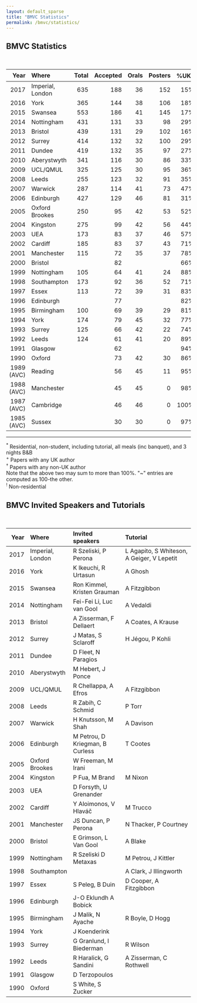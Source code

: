 ```yaml
---
layout: default_sparse
title: "BMVC Statistics"
permalink: /bmvc/statistics/
---
```


## BMVC Statistics

<br/>

<table style="width:100%;" class="table">
<colgroup>
<col width="8%" />
<col width="11%" />
<col width="6%" />
<col width="6%" />
<col width="6%" />
<col width="6%" />
<col width="6%" />
<col width="6%" />
<col width="6%" />
<col width="6%" />
<col width="6%" />
<col width="6%" />
<col width="6%" />
<col width="6%" />
<col width="6%" />
</colgroup>
<thead class="thead-dark">
<tr class="header sticky-top" style="top: 56px;">
<th scope="col" align="right">Year</th>
<th scope="col" align="left">Where</th>
<th scope="col" align="right">Total</th>
<th scope="col" align="right">Accepted</th>
<th scope="col" align="right">Orals</th>
<th scope="col" align="right">Posters</th>
<th scope="col" align="right">%UK<sup>+</sup></th>
<th scope="col" align="right">%Intl<sup>#</sup></th>
<th scope="col" align="right">Total</th>
<th scope="col" align="right">Day</th>
<th scope="col" align="right">Late</th>
<th scope="col" align="right">Early</th>
<th scope="col" align="right">Late</th>
<th scope="col" align="right">Overall</th>
<th scope="col" align="right">Oral</th>
</tr>
</thead>
<tbody>
<tr class="odd">
<td align="right">2017</td>
<td align="left">Imperial, London</td>
<td align="right">635</td>
<td align="right">188</td>
<td align="right">36</td>
<td align="right">152</td>
<td align="right">15%</td>
<td align="right">85%</td>
<td align="right">495</td>
<td align="right"></td>
<td align="right"></td>
<td align="right">385<sup>!</sup></td>
<td align="right">445<sup>!</sup></td>
<td align="right">29.6%</td>
<td align="right">5.6%</td>
</tr>
<tr class="even">
<td align="right">2016</td>
<td align="left">York</td>
<td align="right">365</td>
<td align="right">144</td>
<td align="right">38</td>
<td align="right">106</td>
<td align="right">18%</td>
<td align="right">82%</td>
<td align="right">214</td>
<td align="right">4</td>
<td align="right">26</td>
<td align="right">520</td>
<td align="right">580</td>
<td align="right">39%</td>
<td align="right">10%</td>
</tr>
<tr class="odd">
<td align="right">2015</td>
<td align="left">Swansea</td>
<td align="right">553</td>
<td align="right">186</td>
<td align="right">41</td>
<td align="right">145</td>
<td align="right">17%</td>
<td align="right">88%</td>
<td align="right">331</td>
<td align="right">16</td>
<td align="right">54</td>
<td align="right">505</td>
<td align="right">565</td>
<td align="right">33%</td>
<td align="right">7%</td>
</tr>
<tr class="even">
<td align="right">2014</td>
<td align="left">Nottingham</td>
<td align="right">431</td>
<td align="right">131</td>
<td align="right">33</td>
<td align="right">98</td>
<td align="right">29%</td>
<td align="right">79%</td>
<td align="right">185</td>
<td align="right"></td>
<td align="right"></td>
<td align="right">524</td>
<td align="right">587</td>
<td align="right">30%</td>
<td align="right">7%</td>
</tr>
<tr class="odd">
<td align="right">2013</td>
<td align="left">Bristol</td>
<td align="right">439</td>
<td align="right">131</td>
<td align="right">29</td>
<td align="right">102</td>
<td align="right">16%</td>
<td align="right">88%</td>
<td align="right">201</td>
<td align="right">4</td>
<td align="right">40</td>
<td align="right">475</td>
<td align="right">525</td>
<td align="right">30%</td>
<td align="right">7%</td>
</tr>
<tr class="even">
<td align="right">2012</td>
<td align="left">Surrey</td>
<td align="right">414</td>
<td align="right">132</td>
<td align="right">32</td>
<td align="right">100</td>
<td align="right">29%</td>
<td align="right">77%</td>
<td align="right">300</td>
<td align="right">6</td>
<td align="right">18</td>
<td align="right">475</td>
<td align="right">525</td>
<td align="right">32%</td>
<td align="right">8%</td>
</tr>
<tr class="odd">
<td align="right">2011</td>
<td align="left">Dundee</td>
<td align="right">419</td>
<td align="right">132</td>
<td align="right">35</td>
<td align="right">97</td>
<td align="right">27%</td>
<td align="right">77%</td>
<td align="right">194</td>
<td align="right"></td>
<td align="right"></td>
<td align="right">520</td>
<td align="right">580</td>
<td align="right">32%</td>
<td align="right">8%</td>
</tr>
<tr class="even">
<td align="right">2010</td>
<td align="left">Aberystwyth</td>
<td align="right">341</td>
<td align="right">116</td>
<td align="right">30</td>
<td align="right">86</td>
<td align="right">33%</td>
<td align="right">72%</td>
<td align="right"></td>
<td align="right"></td>
<td align="right"></td>
<td align="right">395</td>
<td align="right">445</td>
<td align="right">34%</td>
<td align="right">9%</td>
</tr>
<tr class="odd">
<td align="right">2009</td>
<td align="left">UCL/QMUL</td>
<td align="right">325</td>
<td align="right">125</td>
<td align="right">30</td>
<td align="right">95</td>
<td align="right">36%</td>
<td align="right">70%</td>
<td align="right">210</td>
<td align="right"></td>
<td align="right">~60</td>
<td align="right">475</td>
<td align="right">550</td>
<td align="right">38%</td>
<td align="right">9%</td>
</tr>
<tr class="even">
<td align="right">2008</td>
<td align="left">Leeds</td>
<td align="right">255</td>
<td align="right">123</td>
<td align="right">32</td>
<td align="right">91</td>
<td align="right">35%</td>
<td align="right">~65%</td>
<td align="right">182</td>
<td align="right"></td>
<td align="right">69</td>
<td align="right">475</td>
<td align="right">500</td>
<td align="right">48%</td>
<td align="right">13%</td>
</tr>
<tr class="odd">
<td align="right">2007</td>
<td align="left">Warwick</td>
<td align="right">287</td>
<td align="right">114</td>
<td align="right">41</td>
<td align="right">73</td>
<td align="right">47%</td>
<td align="right">~53%</td>
<td align="right">260</td>
<td align="right"></td>
<td align="right">~30</td>
<td align="right">475</td>
<td align="right">500</td>
<td align="right">40%</td>
<td align="right">14%</td>
</tr>
<tr class="even">
<td align="right">2006</td>
<td align="left">Edinburgh</td>
<td align="right">427</td>
<td align="right">129</td>
<td align="right">46</td>
<td align="right">81</td>
<td align="right">31%</td>
<td align="right">75%</td>
<td align="right">227</td>
<td align="right"></td>
<td align="right">33</td>
<td align="right">450</td>
<td align="right">480</td>
<td align="right">30%</td>
<td align="right">11%</td>
</tr>
<tr class="odd">
<td align="right">2005</td>
<td align="left">Oxford Brookes</td>
<td align="right">250</td>
<td align="right">95</td>
<td align="right">42</td>
<td align="right">53</td>
<td align="right">52%</td>
<td align="right">52%</td>
<td align="right">160</td>
<td align="right">40</td>
<td align="right">50</td>
<td align="right">450</td>
<td align="right">480</td>
<td align="right">38%</td>
<td align="right">17%</td>
</tr>
<tr class="even">
<td align="right">2004</td>
<td align="left">Kingston</td>
<td align="right">275</td>
<td align="right">99</td>
<td align="right">42</td>
<td align="right">56</td>
<td align="right">44%</td>
<td align="right">61%</td>
<td align="right"></td>
<td align="right"></td>
<td align="right"></td>
<td align="right">460</td>
<td align="right">480</td>
<td align="right">36%</td>
<td align="right">15%</td>
</tr>
<tr class="odd">
<td align="right">2003</td>
<td align="left">UEA</td>
<td align="right">173</td>
<td align="right">83</td>
<td align="right">37</td>
<td align="right">46</td>
<td align="right">57%</td>
<td align="right">52%</td>
<td align="right">112</td>
<td align="right"></td>
<td align="right"></td>
<td align="right">435</td>
<td align="right">460</td>
<td align="right">48%</td>
<td align="right">21%</td>
</tr>
<tr class="even">
<td align="right">2002</td>
<td align="left">Cardiff</td>
<td align="right">185</td>
<td align="right">83</td>
<td align="right">37</td>
<td align="right">43</td>
<td align="right">71%</td>
<td align="right">36%</td>
<td align="right">122</td>
<td align="right"></td>
<td align="right"></td>
<td align="right">465</td>
<td align="right">490</td>
<td align="right">43%</td>
<td align="right">20%</td>
</tr>
<tr class="odd">
<td align="right">2001</td>
<td align="left">Manchester</td>
<td align="right">115</td>
<td align="right">72</td>
<td align="right">35</td>
<td align="right">37</td>
<td align="right">78%</td>
<td align="right">25%</td>
<td align="right">130</td>
<td align="right"></td>
<td align="right"></td>
<td align="right">360</td>
<td align="right">400</td>
<td align="right">63%</td>
<td align="right">30%</td>
</tr>
<tr class="even">
<td align="right">2000</td>
<td align="left">Bristol</td>
<td align="right"></td>
<td align="right">82</td>
<td align="right"></td>
<td align="right"></td>
<td align="right">66%</td>
<td align="right">37%</td>
<td align="right"></td>
<td align="right"></td>
<td align="right"></td>
<td align="right"></td>
<td align="right"></td>
<td align="right"></td>
<td align="right"></td>
</tr>
<tr class="odd">
<td align="right">1999</td>
<td align="left">Nottingham</td>
<td align="right">105</td>
<td align="right">64</td>
<td align="right">41</td>
<td align="right">24</td>
<td align="right">88%</td>
<td align="right">20%</td>
<td align="right">110</td>
<td align="right"></td>
<td align="right"></td>
<td align="right"></td>
<td align="right"></td>
<td align="right">62%</td>
<td align="right">39%</td>
</tr>
<tr class="even">
<td align="right">1998</td>
<td align="left">Southampton</td>
<td align="right">173</td>
<td align="right">92</td>
<td align="right">36</td>
<td align="right">52</td>
<td align="right">71%</td>
<td align="right">37%</td>
<td align="right"></td>
<td align="right"></td>
<td align="right"></td>
<td align="right"></td>
<td align="right"></td>
<td align="right">51%</td>
<td align="right">21%</td>
</tr>
<tr class="odd">
<td align="right">1997</td>
<td align="left">Essex</td>
<td align="right">113</td>
<td align="right">72</td>
<td align="right">39</td>
<td align="right">31</td>
<td align="right">83%</td>
<td align="right">19%</td>
<td align="right"></td>
<td align="right"></td>
<td align="right"></td>
<td align="right"></td>
<td align="right"></td>
<td align="right">62%</td>
<td align="right">35%</td>
</tr>
<tr class="even">
<td align="right">1996</td>
<td align="left">Edinburgh</td>
<td align="right"></td>
<td align="right">77</td>
<td align="right"></td>
<td align="right"></td>
<td align="right">82%</td>
<td align="right">23%</td>
<td align="right"></td>
<td align="right"></td>
<td align="right"></td>
<td align="right"></td>
<td align="right"></td>
<td align="right"></td>
<td align="right"></td>
</tr>
<tr class="odd">
<td align="right">1995</td>
<td align="left">Birmingham</td>
<td align="right">100</td>
<td align="right">69</td>
<td align="right">39</td>
<td align="right">29</td>
<td align="right">81%</td>
<td align="right">20%</td>
<td align="right"></td>
<td align="right"></td>
<td align="right"></td>
<td align="right"></td>
<td align="right"></td>
<td align="right">68%</td>
<td align="right">39%</td>
</tr>
<tr class="even">
<td align="right">1994</td>
<td align="left">York</td>
<td align="right">174</td>
<td align="right">79</td>
<td align="right">45</td>
<td align="right">32</td>
<td align="right">77%</td>
<td align="right">24%</td>
<td align="right">122</td>
<td align="right"></td>
<td align="right"></td>
<td align="right"></td>
<td align="right"></td>
<td align="right">44%</td>
<td align="right">26%</td>
</tr>
<tr class="odd">
<td align="right">1993</td>
<td align="left">Surrey</td>
<td align="right">125</td>
<td align="right">66</td>
<td align="right">42</td>
<td align="right">22</td>
<td align="right">74%</td>
<td align="right">27%</td>
<td align="right">135</td>
<td align="right">27</td>
<td align="right"></td>
<td align="right">250</td>
<td align="right">270</td>
<td align="right">51%</td>
<td align="right">34%</td>
</tr>
<tr class="even">
<td align="right">1992</td>
<td align="left">Leeds</td>
<td align="right">124</td>
<td align="right">61</td>
<td align="right">41</td>
<td align="right">20</td>
<td align="right">89%</td>
<td align="right">16%</td>
<td align="right">140</td>
<td align="right"></td>
<td align="right"></td>
<td align="right">220</td>
<td align="right">240</td>
<td align="right">49%</td>
<td align="right">33%</td>
</tr>
<tr class="odd">
<td align="right">1991</td>
<td align="left">Glasgow</td>
<td align="right"></td>
<td align="right">62</td>
<td align="right"></td>
<td align="right"></td>
<td align="right">94%</td>
<td align="right">8%</td>
<td align="right"></td>
<td align="right"></td>
<td align="right"></td>
<td align="right"></td>
<td align="right"></td>
<td align="right"></td>
<td align="right"></td>
</tr>
<tr class="even">
<td align="right">1990</td>
<td align="left">Oxford</td>
<td align="right"></td>
<td align="right">73</td>
<td align="right">42</td>
<td align="right">30</td>
<td align="right">86%</td>
<td align="right">14%</td>
<td align="right"></td>
<td align="right"></td>
<td align="right"></td>
<td align="right"></td>
<td align="right"></td>
<td align="right"></td>
<td align="right"></td>
</tr>
<tr class="odd">
<td align="right">1989 (AVC)</td>
<td align="left">Reading</td>
<td align="right"></td>
<td align="right">56</td>
<td align="right">45</td>
<td align="right">11</td>
<td align="right">95%</td>
<td align="right">9%</td>
<td align="right"></td>
<td align="right"></td>
<td align="right"></td>
<td align="right"></td>
<td align="right"></td>
<td align="right"></td>
<td align="right"></td>
</tr>
<tr class="even">
<td align="right">1988 (AVC)</td>
<td align="left">Manchester</td>
<td align="right"></td>
<td align="right">45</td>
<td align="right">45</td>
<td align="right">0</td>
<td align="right">98%</td>
<td align="right">2%</td>
<td align="right"></td>
<td align="right"></td>
<td align="right"></td>
<td align="right"></td>
<td align="right"></td>
<td align="right"></td>
<td align="right"></td>
</tr>
<tr class="odd">
<td align="right">1987 (AVC)</td>
<td align="left">Cambridge</td>
<td align="right"></td>
<td align="right">46</td>
<td align="right">46</td>
<td align="right">0</td>
<td align="right">100%</td>
<td align="right">~0%</td>
<td align="right"></td>
<td align="right"></td>
<td align="right"></td>
<td align="right"></td>
<td align="right"></td>
<td align="right"></td>
<td align="right"></td>
</tr>
<tr class="even">
<td align="right">1985 (AVC)</td>
<td align="left">Sussex</td>
<td align="right"></td>
<td align="right">30</td>
<td align="right">30</td>
<td align="right">0</td>
<td align="right">97%</td>
<td align="right">3%</td>
<td align="right">135</td>
<td align="right"></td>
<td align="right"></td>
<td align="right">95</td>
<td align="right">95</td>
<td align="right"></td>
<td align="right"></td>
</tr>
</tbody>
</table>

----
<sup>*</sup> Residential, non-student, including tutorial, all meals (inc banquet), and 3 nights B&B<br/>
<sup>+</sup> Papers with any UK author<br/>
<sup>†</sup> Papers with any non-UK author<br/>
Note that the above two may sum to more than 100%.  "~" entries are computed as 100-the other.<br/>
<sup>!</sup> Non-residential

## BMVC Invited Speakers and Tutorials

<br/>

<table style="width:100%;" class="table">
<colgroup>
<col width="9%" />
<col width="21%" />
<col width="29%" />
<col width="39%" />
</colgroup>
<thead class="thead-dark">
<tr class="header sticky-top" style="top: 56px;">
<th scope="col" align="right">Year</th>
<th scope="col" align="left">Where</th>
<th scope="col" align="left">Invited speakers</th>
<th scope="col" align="left">Tutorial</th>
</tr>
</thead>
<tbody>
<tr class="odd">
<td align="right">2017</td>
<td align="left">Imperial, London</td>
<td align="left">R Szeliski, P Perona</td>
<td align="left">L Agapito, S Whiteson, A Geiger, V Lepetit</td>
</tr>
<tr class="even">
<td align="right">2016</td>
<td align="left">York</td>
<td align="left">K Ikeuchi, R Urtasun</td>
<td align="left">A Ghosh</td>
</tr>
<tr class="odd">
<td align="right">2015</td>
<td align="left">Swansea</td>
<td align="left">Ron Kimmel, Kristen Grauman</td>
<td align="left">A Fitzgibbon</td>
</tr>
<tr class="even">
<td align="right">2014</td>
<td align="left">Nottingham</td>
<td align="left">Fei-Fei Li, Luc van Gool</td>
<td align="left">A Vedaldi</td>
</tr>
<tr class="odd">
<td align="right">2013</td>
<td align="left">Bristol</td>
<td align="left">A Zisserman, F Dellaert</td>
<td align="left">A Coates, A Krause</td>
</tr>
<tr class="even">
<td align="right">2012</td>
<td align="left">Surrey</td>
<td align="left">J Matas, S Sclaroff</td>
<td align="left">H Jégou, P Kohli</td>
</tr>
<tr class="odd">
<td align="right">2011</td>
<td align="left">Dundee</td>
<td align="left">D Fleet, N Paragios</td>
<td align="left"></td>
</tr>
<tr class="even">
<td align="right">2010</td>
<td align="left">Aberystwyth</td>
<td align="left">M Hebert, J Ponce</td>
<td align="left"></td>
</tr>
<tr class="odd">
<td align="right">2009</td>
<td align="left">UCL/QMUL</td>
<td align="left">R Chellappa, A Efros</td>
<td align="left">A Fitzgibbon</td>
</tr>
<tr class="even">
<td align="right">2008</td>
<td align="left">Leeds</td>
<td align="left">R Zabih, C Schmid</td>
<td align="left">P Torr</td>
</tr>
<tr class="odd">
<td align="right">2007</td>
<td align="left">Warwick</td>
<td align="left">H Knutsson, M Shah</td>
<td align="left">A Davison</td>
</tr>
<tr class="even">
<td align="right">2006</td>
<td align="left">Edinburgh</td>
<td align="left">M Petrou, D Kriegman, B Curless</td>
<td align="left">T Cootes</td>
</tr>
<tr class="odd">
<td align="right">2005</td>
<td align="left">Oxford Brookes</td>
<td align="left">W Freeman, M Irani</td>
<td align="left"></td>
</tr>
<tr class="even">
<td align="right">2004</td>
<td align="left">Kingston</td>
<td align="left">P Fua, M Brand</td>
<td align="left">M Nixon</td>
</tr>
<tr class="odd">
<td align="right">2003</td>
<td align="left">UEA</td>
<td align="left">D Forsyth, U Grenander</td>
<td align="left"></td>
</tr>
<tr class="even">
<td align="right">2002</td>
<td align="left">Cardiff</td>
<td align="left">Y Aloimonos, V Hlaváč</td>
<td align="left">M Trucco</td>
</tr>
<tr class="odd">
<td align="right">2001</td>
<td align="left">Manchester</td>
<td align="left">JS Duncan, P Perona</td>
<td align="left">N Thacker, P Courtney</td>
</tr>
<tr class="even">
<td align="right">2000</td>
<td align="left">Bristol</td>
<td align="left">E Grimson, L Van Gool</td>
<td align="left">A Blake</td>
</tr>
<tr class="odd">
<td align="right">1999</td>
<td align="left">Nottingham</td>
<td align="left">R Szeliski D Metaxas</td>
<td align="left">M Petrou, J Kittler</td>
</tr>
<tr class="even">
<td align="right">1998</td>
<td align="left">Southampton</td>
<td align="left"></td>
<td align="left">A Clark, J Illingworth</td>
</tr>
<tr class="odd">
<td align="right">1997</td>
<td align="left">Essex</td>
<td align="left">S Peleg, B Duin</td>
<td align="left">D Cooper, A Fitzgibbon</td>
</tr>
<tr class="even">
<td align="right">1996</td>
<td align="left">Edinburgh</td>
<td align="left">J-O Eklundh A Bobick</td>
<td align="left"></td>
</tr>
<tr class="odd">
<td align="right">1995</td>
<td align="left">Birmingham</td>
<td align="left">J Malik, N Ayache</td>
<td align="left">R Boyle, D Hogg</td>
</tr>
<tr class="even">
<td align="right">1994</td>
<td align="left">York</td>
<td align="left">J Koenderink</td>
<td align="left"></td>
</tr>
<tr class="odd">
<td align="right">1993</td>
<td align="left">Surrey</td>
<td align="left">G Granlund, I Biederman</td>
<td align="left">R Wilson</td>
</tr>
<tr class="even">
<td align="right">1992</td>
<td align="left">Leeds</td>
<td align="left">R Haralick, G Sandini</td>
<td align="left">A Zisserman, C Rothwell</td>
</tr>
<tr class="odd">
<td align="right">1991</td>
<td align="left">Glasgow</td>
<td align="left">D Terzopoulos</td>
<td align="left"></td>
</tr>
<tr class="even">
<td align="right">1990</td>
<td align="left">Oxford</td>
<td align="left">S White, S Zucker</td>
<td align="left"></td>
</tr>
</tbody>
</table>

